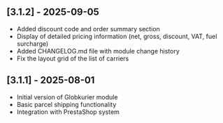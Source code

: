 
## [3.1.2] - 2025-09-05

+ Added discount code and order summary section
+ Display of detailed pricing information (net, gross, discount, VAT, fuel surcharge)
+ Added CHANGELOG.md file with module change history
+ Fix the layout grid of the list of carriers

## [3.1.1] - 2025-08-01

+ Initial version of Globkurier module
+ Basic parcel shipping functionality
+ Integration with PrestaShop system